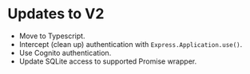 # Updates to V2
- Move to Typescript.
- Intercept (clean up) authentication with `Express.Application.use()`.
- Use Cognito authentication.
- Update SQLite access to supported Promise wrapper.
